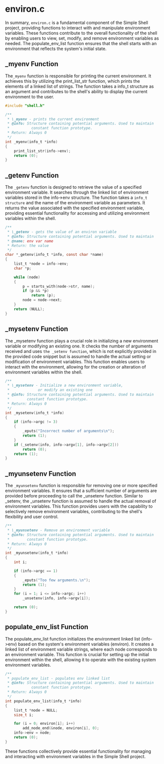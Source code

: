 # environ.c
In summary, `environ.c` is a fundamental component of the Simple Shell project, providing functions to interact with and manipulate environment variables. These functions contribute to the overall functionality of the shell by enabling users to view, set, modify, and remove environment variables as needed. The populate_env_list function ensures that the shell starts with an environment that reflects the system's initial state.

## \_myenv Function

The`_myenv` function is responsible for printing the current environment. It achieves this by utilizing the print_list_str function, which prints the elements of a linked list of strings. The function takes a info_t structure as an argument and contributes to the shell's ability to display the current environment to the user.

```c
#include "shell.h"

/**
 * \_myenv - prints the current environment
 * @info: Structure containing potential arguments. Used to maintain
 *          constant function prototype.
 * Return: Always 0
 */
int _myenv(info_t *info)
{
    print_list_str(info->env);
    return (0);
}
```

## \_getenv Function

The `_getenv` function is designed to retrieve the value of a specified environment variable. It searches through the linked list of environment variables stored in the info->env structure. The function takes a `info_t structure` and the name of the environment variable as parameters. It returns the value associated with the specified environment variable, providing essential functionality for accessing and utilizing environment variables within the shell.

```c
/**
 * \_getenv - gets the value of an environ variable
 * @info: Structure containing potential arguments. Used to maintain
 * @name: env var name
 * Return: the value
 */
char *_getenv(info_t *info, const char *name)
{
    list_t *node = info->env;
    char *p;

    while (node)
    {
        p = starts_with(node->str, name);
        if (p && *p)
            return (p);
        node = node->next;
    }
    return (NULL);
}
```

## \_mysetenv Function

The _mysetenv function plays a crucial role in initializing a new environment variable or modifying an existing one. It checks the number of arguments received and uses `the _setenv function`, which is not explicitly provided in the provided code snippet but is assumed to handle the actual setting or modification of environment variables. This function enables users to interact with the environment, allowing for the creation or alteration of environment variables within the shell.

```c
/**
 * \_mysetenv - Initialize a new environment variable,
 *             or modify an existing one
 * @info: Structure containing potential arguments. Used to maintain
 *        constant function prototype.
 * Return: Always 0
 */
int _mysetenv(info_t *info)
{
    if (info->argc != 3)
    {
        _eputs("Incorrect number of arguments\n");
        return (1);
    }
    if (_setenv(info, info->argv[1], info->argv[2]))
        return (0);
    return (1);
}
```

## \_myunsetenv Function

The `_myunsetenv` function is responsible for removing one or more specified environment variables. It ensures that a sufficient number of arguments are provided before proceeding to call the _unsetenv function. Similar to _setenv, the _unsetenv function is assumed to handle the actual removal of environment variables. This function provides users with the capability to selectively remove environment variables, contributing to the shell's flexibility and user control.

```c
/**
 * \_myunsetenv - Remove an environment variable
 * @info: Structure containing potential arguments. Used to maintain
 *        constant function prototype.
 * Return: Always 0
 */
int _myunsetenv(info_t *info)
{
    int i;

    if (info->argc == 1)
    {
        _eputs("Too few arguments.\n");
        return (1);
    }
    for (i = 1; i <= info->argc; i++)
        _unsetenv(info, info->argv[i]);

    return (0);
}
```

## populate_env_list Function

The populate_env_list function initializes the environment linked list (info->env) based on the system's environment variables (environ). It creates a linked list of environment variable strings, where each node corresponds to an environment variable. This function is crucial for setting up the initial environment within the shell, allowing it to operate with the existing system environment variables.

```c
/**
 * populate_env_list - populates env linked list
 * @info: Structure containing potential arguments. Used to maintain
 *          constant function prototype.
 * Return: Always 0
 */
int populate_env_list(info_t *info)
{
    list_t *node = NULL;
    size_t i;

    for (i = 0; environ[i]; i++)
        add_node_end(&node, environ[i], 0);
    info->env = node;
    return (0);
}
```

These functions collectively provide essential functionality for managing and interacting with environment variables in the Simple Shell project.

